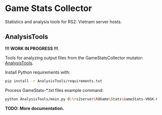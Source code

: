 # Game Stats Collector

Statistics and analysis tools for RS2: Vietnam server hosts.

## AnalysisTools

**!!! WORK IN PROGRESS !!!**.

Tools for analyzing output files from the GameStatsCollector mutator:
[AnalysisTools](/AnalysisTools).

Install Python requirements with:
```bash
pip install -r AnalysisTools/requirements.txt
```

Process GameStats-*.txt files example command:
```bash
python AnalysisTools/main.py O:\rs2server\ROGame\Stats\GameStats-VNSK-Compound-20230429.014944.txt .\output.json 
```

**TODO: More documentation.**
